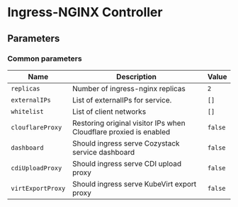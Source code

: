 # Ingress-NGINX Controller

## Parameters

### Common parameters

| Name              | Description                                                       | Value   |
| ----------------- | ----------------------------------------------------------------- | ------- |
| `replicas`        | Number of ingress-nginx replicas                                  | `2`     |
| `externalIPs`     | List of externalIPs for service.                                  | `[]`    |
| `whitelist`       | List of client networks                                           | `[]`    |
| `clouflareProxy`  | Restoring original visitor IPs when Cloudflare proxied is enabled | `false` |
| `dashboard`       | Should ingress serve Cozystack service dashboard                  | `false` |
| `cdiUploadProxy`  | Should ingress serve CDI upload proxy                             | `false` |
| `virtExportProxy` | Should ingress serve KubeVirt export proxy                        | `false` |

